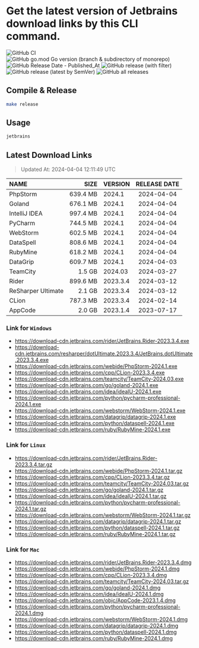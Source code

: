 # Get the latest version of Jetbrains download links by this CLI command.

![GitHub CI](https://github.com/designinlife/jetbrains/actions/workflows/ci.yml/badge.svg)
![GitHub go.mod Go version (branch & subdirectory of monorepo)](https://img.shields.io/github/go-mod/go-version/designinlife/jetbrains/master)
![GitHub Release Date - Published_At](https://img.shields.io/github/release-date/designinlife/jetbrains)
![GitHub release (with filter)](https://img.shields.io/github/v/release/designinlife/jetbrains)
![GitHub release (latest by SemVer)](https://img.shields.io/github/downloads/designinlife/jetbrains/v1.1.10/total)
![GitHub all releases](https://img.shields.io/github/downloads/designinlife/jetbrains/total)

## Compile & Release

```bash
make release
```

## Usage

```bash
jetbrains
```

## Latest Download Links

> Updated At: 2024-04-04 12:11:49 UTC

| NAME | SIZE | VERSION | RELEASE DATE |
| :-- | --: | :-- | :--: |
| PhpStorm | 639.4 MB | 2024.1 | 2024-04-04 |
| Goland | 676.1 MB | 2024.1 | 2024-04-04 |
| IntelliJ IDEA | 997.4 MB | 2024.1 | 2024-04-04 |
| PyCharm | 744.5 MB | 2024.1 | 2024-04-04 |
| WebStorm | 602.5 MB | 2024.1 | 2024-04-04 |
| DataSpell | 808.6 MB | 2024.1 | 2024-04-04 |
| RubyMine | 618.2 MB | 2024.1 | 2024-04-04 |
| DataGrip | 609.7 MB | 2024.1 | 2024-04-03 |
| TeamCity | 1.5 GB | 2024.03 | 2024-03-27 |
| Rider | 899.6 MB | 2023.3.4 | 2024-03-12 |
| ReSharper Ultimate | 2.1 GB | 2023.3.4 | 2024-03-12 |
| CLion | 787.3 MB | 2023.3.4 | 2024-02-14 |
| AppCode | 2.0 GB | 2023.1.4 | 2023-07-17 |

### Link for `Windows`

* <https://download-cdn.jetbrains.com/rider/JetBrains.Rider-2023.3.4.exe>
* <https://download-cdn.jetbrains.com/resharper/dotUltimate.2023.3.4/JetBrains.dotUltimate.2023.3.4.exe>
* <https://download-cdn.jetbrains.com/webide/PhpStorm-2024.1.exe>
* <https://download-cdn.jetbrains.com/cpp/CLion-2023.3.4.exe>
* <https://download-cdn.jetbrains.com/teamcity/TeamCity-2024.03.exe>
* <https://download-cdn.jetbrains.com/go/goland-2024.1.exe>
* <https://download-cdn.jetbrains.com/idea/ideaIU-2024.1.exe>
* <https://download-cdn.jetbrains.com/python/pycharm-professional-2024.1.exe>
* <https://download-cdn.jetbrains.com/webstorm/WebStorm-2024.1.exe>
* <https://download-cdn.jetbrains.com/datagrip/datagrip-2024.1.exe>
* <https://download-cdn.jetbrains.com/python/dataspell-2024.1.exe>
* <https://download-cdn.jetbrains.com/ruby/RubyMine-2024.1.exe>

### Link for `Linux`

* <https://download-cdn.jetbrains.com/rider/JetBrains.Rider-2023.3.4.tar.gz>
* <https://download-cdn.jetbrains.com/webide/PhpStorm-2024.1.tar.gz>
* <https://download-cdn.jetbrains.com/cpp/CLion-2023.3.4.tar.gz>
* <https://download-cdn.jetbrains.com/teamcity/TeamCity-2024.03.tar.gz>
* <https://download-cdn.jetbrains.com/go/goland-2024.1.tar.gz>
* <https://download-cdn.jetbrains.com/idea/ideaIU-2024.1.tar.gz>
* <https://download-cdn.jetbrains.com/python/pycharm-professional-2024.1.tar.gz>
* <https://download-cdn.jetbrains.com/webstorm/WebStorm-2024.1.tar.gz>
* <https://download-cdn.jetbrains.com/datagrip/datagrip-2024.1.tar.gz>
* <https://download-cdn.jetbrains.com/python/dataspell-2024.1.tar.gz>
* <https://download-cdn.jetbrains.com/ruby/RubyMine-2024.1.tar.gz>

### Link for `Mac`

* <https://download-cdn.jetbrains.com/rider/JetBrains.Rider-2023.3.4.dmg>
* <https://download-cdn.jetbrains.com/webide/PhpStorm-2024.1.dmg>
* <https://download-cdn.jetbrains.com/cpp/CLion-2023.3.4.dmg>
* <https://download-cdn.jetbrains.com/teamcity/TeamCity-2024.03.tar.gz>
* <https://download-cdn.jetbrains.com/go/goland-2024.1.dmg>
* <https://download-cdn.jetbrains.com/idea/ideaIU-2024.1.dmg>
* <https://download-cdn.jetbrains.com/objc/AppCode-2023.1.4.dmg>
* <https://download-cdn.jetbrains.com/python/pycharm-professional-2024.1.dmg>
* <https://download-cdn.jetbrains.com/webstorm/WebStorm-2024.1.dmg>
* <https://download-cdn.jetbrains.com/datagrip/datagrip-2024.1.dmg>
* <https://download-cdn.jetbrains.com/python/dataspell-2024.1.dmg>
* <https://download-cdn.jetbrains.com/ruby/RubyMine-2024.1.dmg>
